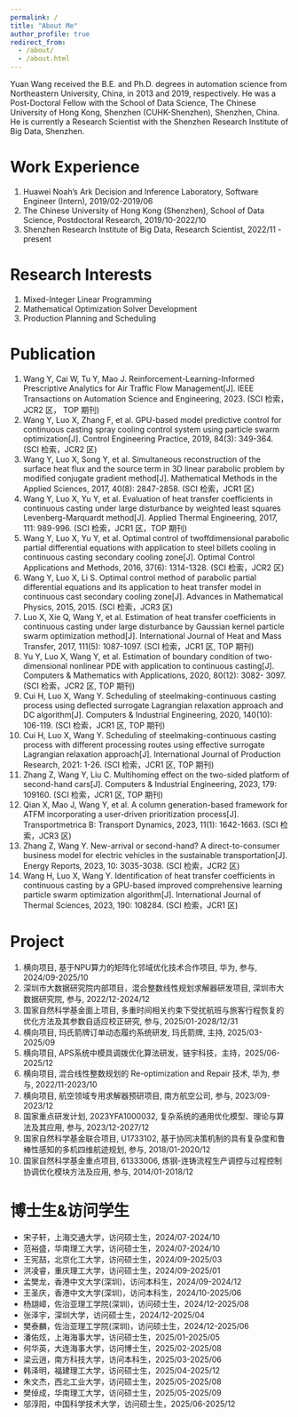 ```yaml
---
permalink: /
title: "About Me"
author_profile: true
redirect_from: 
  - /about/
  - /about.html
---
```


Yuan Wang received the B.E. and Ph.D. degrees in automation science from Northeastern University, China, in 2013 and 2019, respectively. He was a Post-Doctoral Fellow with the School of Data Science, The Chinese University of Hong Kong, Shenzhen (CUHK-Shenzhen), Shenzhen, China. He is currently a Research Scientist with the Shenzhen Research Institute of Big Data, Shenzhen.

Work Experience
======
1. Huawei Noah’s Ark Decision and Inference Laboratory, Software Engineer (Intern), 2019/02-2019/06
2. The Chinese University of Hong Kong (Shenzhen), School of Data Science, Postdoctoral Research, 2019/10-2022/10
3. Shenzhen Research Institute of Big Data, Research Scientist, 2022/11 - present   

Research Interests
======
1. Mixed-Integer Linear Programming
2. Mathematical Optimization Solver Development
3. Production Planning and Scheduling

Publication
======
1. Wang Y, Cai W, Tu Y, Mao J. Reinforcement-Learning-Informed Prescriptive Analytics for Air Traffic Flow
Management[J]. IEEE Transactions on Automation Science and Engineering, 2023. (SCI 检索，JCR2 区，
TOP 期刊)
2. Wang Y, Luo X, Zhang F, et al. GPU-based model predictive control for continuous casting spray cooling
control system using particle swarm optimization[J]. Control Engineering Practice, 2019, 84(3): 349-364.
(SCI 检索，JCR2 区)
3. Wang Y, Luo X, Song Y, et al. Simultaneous reconstruction of the surface heat flux and the source term
in 3D linear parabolic problem by modified conjugate gradient method[J]. Mathematical Methods in the
Applied Sciences, 2017, 40(8): 2847-2858. (SCI 检索，JCR1 区)
4. Wang Y, Luo X, Yu Y, et al. Evaluation of heat transfer coefficients in continuous casting under large disturbance by weighted least squares Levenberg-Marquardt method[J]. Applied Thermal Engineering, 2017,
111: 989-996. (SCI 检索，JCR1 区，TOP 期刊)
5. Wang Y, Luo X, Yu Y, et al. Optimal control of twoffdimensional parabolic partial differential equations
with application to steel billets cooling in continuous casting secondary cooling zone[J]. Optimal Control
Applications and Methods, 2016, 37(6): 1314-1328. (SCI 检索，JCR2 区)
6. Wang Y, Luo X, Li S. Optimal control method of parabolic partial differential equations and its application
to heat transfer model in continuous cast secondary cooling zone[J]. Advances in Mathematical Physics,
2015, 2015. (SCI 检索，JCR3 区)
7. Luo X, Xie Q, Wang Y, et al. Estimation of heat transfer coefficients in continuous casting under large
disturbance by Gaussian kernel particle swarm optimization method[J]. International Journal of Heat and
Mass Transfer, 2017, 111(5): 1087-1097. (SCI 检索，JCR1 区, TOP 期刊)
8. Yu Y, Luo X, Wang Y, et al. Estimation of boundary condition of two-dimensional nonlinear PDE with
application to continuous casting[J]. Computers & Mathematics with Applications, 2020, 80(12): 3082- 3097. (SCI 检索，JCR2 区, TOP 期刊)
9. Cui H, Luo X, Wang Y. Scheduling of steelmaking-continuous casting process using deflected surrogate
Lagrangian relaxation approach and DC algorithm[J]. Computers & Industrial Engineering, 2020, 140(10):
106-119. (SCI 检索，JCR1 区, TOP 期刊)
10. Cui H, Luo X, Wang Y. Scheduling of steelmaking-continuous casting process with different processing
routes using effective surrogate Lagrangian relaxation approach[J]. International Journal of Production Research, 2021: 1-26. (SCI 检索，JCR1 区, TOP 期刊)
11. Zhang Z, Wang Y, Liu C. Multihoming effect on the two-sided platform of second-hand cars[J]. Computers
& Industrial Engineering, 2023, 179: 109160. (SCI 检索，JCR1 区, TOP 期刊)
12.  Qian X, Mao J, Wang Y, et al. A column generation-based framework for ATFM incorporating a user-driven prioritization process[J]. Transportmetrica B: Transport Dynamics, 2023, 11(1): 1642-1663. (SCI
检索，JCR3 区)
13. Zhang Z, Wang Y. New-arrival or second-hand? A direct-to-consumer business model for electric vehicles
in the sustainable transportation[J]. Energy Reports, 2023, 10: 3035-3038. (SCI 检索，JCR2 区)
14. Wang H, Luo X, Wang Y. Identification of heat transfer coefficients in continuous casting by a GPU-based improved comprehensive learning particle swarm optimization algorithm[J]. International Journal of
Thermal Sciences, 2023, 190: 108284. (SCI 检索，JCR1 区)


Project 
======
1. 横向项目, 基于NPU算力的矩阵化邻域优化技术合作项目, 华为, 参与, 2024/09-2025/10
2. 深圳市大数据研究院内部项目，混合整数线性规划求解器研发项目, 深圳市大数据研究院, 参与, 2022/12-2024/12
3. 国家自然科学基金面上项目, 多重时间相关约束下受扰航班与旅客行程恢复的优化方法及其参数自适应校正研究, 参与, 2025/01-2028/12/31
4. 横向项目, 玛氏箭牌订单动态履约系统研发, 玛氏箭牌, 主持, 2025/03-2025/09
5. 横向项目, APS系统中模具调拨优化算法研发，链宇科技，主持，2025/06-2025/12
6. 横向项目, 混合线性整数规划的 Re-optimization and Repair 技术, 华为, 参与, 2022/11-2023/10
7. 横向项目, 航空领域专用求解器预研项目, 南方航空公司, 参与, 2023/09-2023/12
8. 国家重点研发计划, 2023YFA1000032, 复杂系统的通用优化模型、理论与算法及其应用, 参与, 2023/12-2027/12
9. 国家自然科学基金联合项目, U1733102, 基于协同决策机制的具有复杂度和鲁棒性感知的多机四维航迹规划, 参与, 2018/01-2020/12
10. 国家自然科学基金重点项目, 61333006, 炼钢-连铸流程生产调控与过程控制协调优化模块方法及应用, 参与, 2014/01-2018/12

博士生&访问学生
======
- 宋子轩，上海交通大学，访问硕士生，2024/07-2024/10
- 范裕盛，华南理工大学，访问硕士生，2024/07-2024/10
- 王宪喆，北京化工大学，访问硕士生，2024/09-2025/03
- 洪凌睿，重庆理工大学，访问硕士生，2024/09-2025/01
- 孟樊龙，香港中文大学(深圳)，访问本科生，2024/09-2024/12
- 王圣庆，香港中文大学(深圳)，访问本科生，2024/10-2025/06
- 杨翃嶂，佐治亚理工学院(深圳)，访问硕士生，2024/12-2025/08
- 张泽宇，深圳大学，访问硕士生，2024/12-2025/04
- 樊泰麟，佐治亚理工学院(深圳)，访问硕士生，2024/12-2025/06
- 潘佑炫，上海海事大学，访问硕士生，2025/01-2025/05
- 何华英，大连海事大学，访问博士生，2025/02-2025/08
- 梁云逍，南方科技大学，访问本科生，2025/03-2025/06
- 韩泽明，福建理工大学，访问硕士生，2025/04-2025/12
- 朱文杰，西北工业大学，访问硕士生，2025/05-2025/08
- 樊倬成，华南理工大学，访问硕士生，2025/05-2025/09
- 邬淳阳，中国科学技术大学，访问硕士生，2025/06-2025/12



